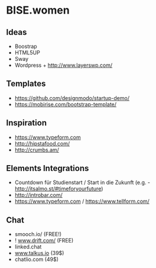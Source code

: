 # BISE.women
## Ideas
- Boostrap
- HTML5UP
- Sway
- Wordpress + http://www.layerswp.com/

## Templates
- https://github.com/designmodo/startup-demo/
- https://mobirise.com/bootstrap-template/

## Inspiration
- https://www.typeform.com
- http://hipstafood.com/
- http://crumbs.am/


## Elements Integrations
- Countdown für Studienstart / Start in die Zukunft (e.g. - http://itsalmo.st/#timeforyourfuture)
- http://introbar.com/
- https://www.typeform.com / https://www.tellform.com/


## Chat
- smooch.io/ (FREE!)
- ! www.drift.com/ (FREE)
- linked.chat
- www.talkus.io (39$)
- chatlio.com (49$)
